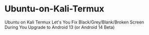# Ubuntu-on-Kali-Termux
Ubuntu on Kali Termux Let's You Fix Black/Grey/Blank/Broken Screen During You Upgrade to Android 13 (or Android 14 Beta)
